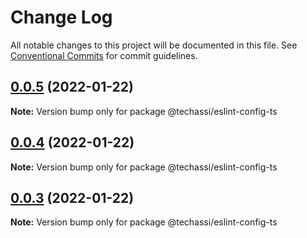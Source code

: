 # Change Log

All notable changes to this project will be documented in this file.
See [Conventional Commits](https://conventionalcommits.org) for commit guidelines.

## [0.0.5](https://github.com/Techassi/eslint-config/compare/v0.0.4...v0.0.5) (2022-01-22)

**Note:** Version bump only for package @techassi/eslint-config-ts





## [0.0.4](https://github.com/Techassi/eslint-config/compare/v0.0.3...v0.0.4) (2022-01-22)

**Note:** Version bump only for package @techassi/eslint-config-ts





## [0.0.3](https://github.com/Techassi/eslint-config/compare/v0.0.2...v0.0.3) (2022-01-22)

**Note:** Version bump only for package @techassi/eslint-config-ts
